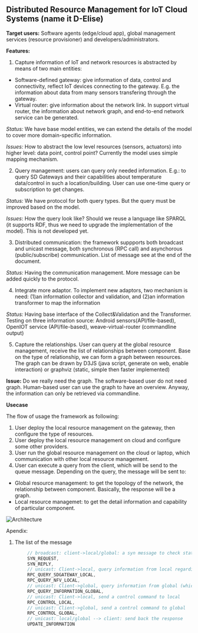 ## Distributed Resource Management for IoT Cloud Systems (name it D-Elise)


**Target users:**  Software agents (edge/cloud app), global management services (resource provisioner) and developers/administrators. 

**Features:**

1. Capture information of IoT and network resources is abstracted by means of two main entities:
  * Software-defined gateway: give information of data, control and connectivity, reflect IoT devices connecting to the gateway. E.g. the information about data from many sensors transfering through the gateway.
  * Virtual router: give information about the network link. In support virtual router, the information about network graph, and end-to-end network service can be generated.
  
*Status:* We have base model entities, we can extend the details of the model to cover more domain-specific information.

*Issues:* How to abstract the low level resources (sensors, actuators) into higher level: data point, control point? Currently the model uses simple mapping mechanism.

2. Query management: users can query only needed information. E.g.: to query SD Gateways and their capabilities about temperature data/control in such a location/building. User can use one-time query or subscription to get changes.

*Status:* We have protocol for both query types. But the query must be improved based on the model.

*Issues*: How the query look like? Should we reuse a language like SPARQL (it supports RDF, thus we need to upgrade the implementation of the model). This is not developed yet.

3. Distributed communication: the framework suppports both broadcast and unicast message, both synchronous (RPC call) and asynchorous (public/subscribe) communication. List of message see at the end of the document.

*Status:* Having the communication management. More message can be added quickly to the protocol.

4. Integrate more adaptor. To implement new adaptors, two mechanism is need: (1)an information collector and validation, and (2)an information transformer to map the information

*Status:* Having base interface of the Collect&Validation and the Transformer. Testing on three information source: Android sensors(API/file-based), OpenIOT service (API/file-based), weave-virtual-router (commandline output)

5. Capture the relationships. User can query at the global resource management, receive the list of relationships between component. Base on the type of relationship, we can form a graph between resources. The graph can be drawn by D3JS (java script, generate on web, enable interaction) or graphviz (static, simple then faster implemented)

**Issue:** Do we really need the graph. The software-based user do not need graph. Human-based user can use the graph to have an overview. Anyway, the information can only be retrieved via commandline.

**Usecase**

The flow of usage the framework as following:
1. User deploy the local resource management on the gateway, then configure the type of resources.
2. User deploy the local resource management on cloud and configure some other providers.
3. User run the global resource management on the cloud or laptop, which communication with other local resource management.
4. User can execute a query from the client, which will be send to the queue message. Depending on the query, the message will be sent to:
  * Global resource management: to get the topology of the network, the relationship between component. Basically, the response will be a graph.
  * Local resource managemet: to get the detail information and capability of particular component.

![Architecture](https://raw.githubusercontent.com/tuwiendsg/SALSA/master/information-management/architecture.png "The architecture of the tools")


Apendix:
1. The list of the message 
```java
        // broadcast: client->local/global: a syn message to check status of local/global managements
        SYN_REQUEST,
        SYN_REPLY,        
        // unicast: Client->local, query information from local regarding to SD Gateway or NVF
        RPC_QUERY_SDGATEWAY_LOCAL,
        RPC_QUERY_NFV_LOCAL,
        // unicast: Client->global, query information from global (which include relationship)
        RPC_QUERY_INFORMATION_GLOBAL,
        // unicast: Client->local, send a control command to local
        RPC_CONTROL_LOCAL,
        // unicast: Client->global, send a control command to global
        RPC_CONTROL_GLOBAL,
        // unicast: local/global --> client: send back the response
        UPDATE_INFORMATION
```
